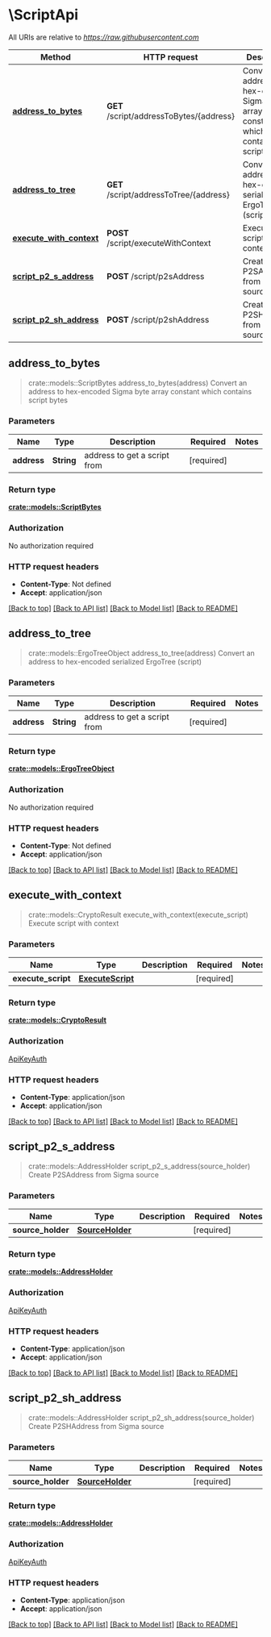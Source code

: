# \ScriptApi

All URIs are relative to *https://raw.githubusercontent.com*

Method | HTTP request | Description
------------- | ------------- | -------------
[**address_to_bytes**](ScriptApi.md#address_to_bytes) | **GET** /script/addressToBytes/{address} | Convert an address to hex-encoded Sigma byte array constant which contains script bytes
[**address_to_tree**](ScriptApi.md#address_to_tree) | **GET** /script/addressToTree/{address} | Convert an address to hex-encoded serialized ErgoTree (script)
[**execute_with_context**](ScriptApi.md#execute_with_context) | **POST** /script/executeWithContext | Execute script with context
[**script_p2_s_address**](ScriptApi.md#script_p2_s_address) | **POST** /script/p2sAddress | Create P2SAddress from Sigma source
[**script_p2_sh_address**](ScriptApi.md#script_p2_sh_address) | **POST** /script/p2shAddress | Create P2SHAddress from Sigma source



## address_to_bytes

> crate::models::ScriptBytes address_to_bytes(address)
Convert an address to hex-encoded Sigma byte array constant which contains script bytes

### Parameters


Name | Type | Description  | Required | Notes
------------- | ------------- | ------------- | ------------- | -------------
**address** | **String** | address to get a script from | [required] |

### Return type

[**crate::models::ScriptBytes**](ScriptBytes.md)

### Authorization

No authorization required

### HTTP request headers

- **Content-Type**: Not defined
- **Accept**: application/json

[[Back to top]](#) [[Back to API list]](../README.md#documentation-for-api-endpoints) [[Back to Model list]](../README.md#documentation-for-models) [[Back to README]](../README.md)


## address_to_tree

> crate::models::ErgoTreeObject address_to_tree(address)
Convert an address to hex-encoded serialized ErgoTree (script)

### Parameters


Name | Type | Description  | Required | Notes
------------- | ------------- | ------------- | ------------- | -------------
**address** | **String** | address to get a script from | [required] |

### Return type

[**crate::models::ErgoTreeObject**](ErgoTreeObject.md)

### Authorization

No authorization required

### HTTP request headers

- **Content-Type**: Not defined
- **Accept**: application/json

[[Back to top]](#) [[Back to API list]](../README.md#documentation-for-api-endpoints) [[Back to Model list]](../README.md#documentation-for-models) [[Back to README]](../README.md)


## execute_with_context

> crate::models::CryptoResult execute_with_context(execute_script)
Execute script with context

### Parameters


Name | Type | Description  | Required | Notes
------------- | ------------- | ------------- | ------------- | -------------
**execute_script** | [**ExecuteScript**](ExecuteScript.md) |  | [required] |

### Return type

[**crate::models::CryptoResult**](CryptoResult.md)

### Authorization

[ApiKeyAuth](../README.md#ApiKeyAuth)

### HTTP request headers

- **Content-Type**: application/json
- **Accept**: application/json

[[Back to top]](#) [[Back to API list]](../README.md#documentation-for-api-endpoints) [[Back to Model list]](../README.md#documentation-for-models) [[Back to README]](../README.md)


## script_p2_s_address

> crate::models::AddressHolder script_p2_s_address(source_holder)
Create P2SAddress from Sigma source

### Parameters


Name | Type | Description  | Required | Notes
------------- | ------------- | ------------- | ------------- | -------------
**source_holder** | [**SourceHolder**](SourceHolder.md) |  | [required] |

### Return type

[**crate::models::AddressHolder**](AddressHolder.md)

### Authorization

[ApiKeyAuth](../README.md#ApiKeyAuth)

### HTTP request headers

- **Content-Type**: application/json
- **Accept**: application/json

[[Back to top]](#) [[Back to API list]](../README.md#documentation-for-api-endpoints) [[Back to Model list]](../README.md#documentation-for-models) [[Back to README]](../README.md)


## script_p2_sh_address

> crate::models::AddressHolder script_p2_sh_address(source_holder)
Create P2SHAddress from Sigma source

### Parameters


Name | Type | Description  | Required | Notes
------------- | ------------- | ------------- | ------------- | -------------
**source_holder** | [**SourceHolder**](SourceHolder.md) |  | [required] |

### Return type

[**crate::models::AddressHolder**](AddressHolder.md)

### Authorization

[ApiKeyAuth](../README.md#ApiKeyAuth)

### HTTP request headers

- **Content-Type**: application/json
- **Accept**: application/json

[[Back to top]](#) [[Back to API list]](../README.md#documentation-for-api-endpoints) [[Back to Model list]](../README.md#documentation-for-models) [[Back to README]](../README.md)

